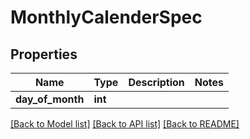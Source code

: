 # MonthlyCalenderSpec

## Properties
Name | Type | Description | Notes
------------ | ------------- | ------------- | -------------
**day_of_month** | **int** |  | 

[[Back to Model list]](../README.md#documentation-for-models) [[Back to API list]](../README.md#documentation-for-api-endpoints) [[Back to README]](../README.md)

